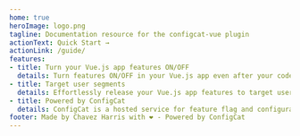 ```yaml
---
home: true
heroImage: logo.png
tagline: Documentation resource for the configcat-vue plugin
actionText: Quick Start →
actionLink: /guide/
features:
- title: Turn your Vue.js app features ON/OFF
  details: Turn features ON/OFF in your Vue.js app even after your code is deployed.
- title: Target user segments
  details: Effortlessly release your Vue.js app features to target user segments based on region, email, subscription, or any other custom user attribute, all while enjoying support for percentage rollouts, A/B testing, and variations.
- title: Powered by ConfigCat
  details: ConfigCat is a hosted service for feature flag and configuration management. It lets you decouple feature releases from code deployments.
footer: Made by Chavez Harris with ❤️ - Powered by ConfigCat
---
```

